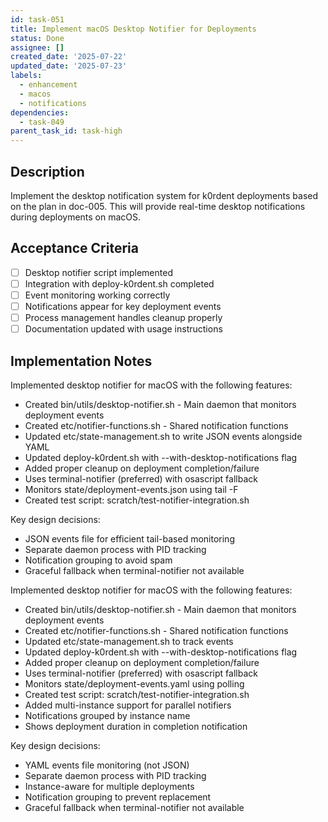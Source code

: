 ```yaml
---
id: task-051
title: Implement macOS Desktop Notifier for Deployments
status: Done
assignee: []
created_date: '2025-07-22'
updated_date: '2025-07-23'
labels:
  - enhancement
  - macos
  - notifications
dependencies:
  - task-049
parent_task_id: task-high
---
```


## Description

Implement the desktop notification system for k0rdent deployments based on the plan in doc-005. This will provide real-time desktop notifications during deployments on macOS.

## Acceptance Criteria

- [ ] Desktop notifier script implemented
- [ ] Integration with deploy-k0rdent.sh completed
- [ ] Event monitoring working correctly
- [ ] Notifications appear for key deployment events
- [ ] Process management handles cleanup properly
- [ ] Documentation updated with usage instructions

## Implementation Notes

Implemented desktop notifier for macOS with the following features:
- Created bin/utils/desktop-notifier.sh - Main daemon that monitors deployment events
- Created etc/notifier-functions.sh - Shared notification functions
- Updated etc/state-management.sh to write JSON events alongside YAML
- Updated deploy-k0rdent.sh with --with-desktop-notifications flag
- Added proper cleanup on deployment completion/failure
- Uses terminal-notifier (preferred) with osascript fallback
- Monitors state/deployment-events.json using tail -F
- Created test script: scratch/test-notifier-integration.sh

Key design decisions:
- JSON events file for efficient tail-based monitoring
- Separate daemon process with PID tracking
- Notification grouping to avoid spam
- Graceful fallback when terminal-notifier not available

Implemented desktop notifier for macOS with the following features:
- Created bin/utils/desktop-notifier.sh - Main daemon that monitors deployment events
- Created etc/notifier-functions.sh - Shared notification functions
- Updated etc/state-management.sh to track events
- Updated deploy-k0rdent.sh with --with-desktop-notifications flag
- Added proper cleanup on deployment completion/failure
- Uses terminal-notifier (preferred) with osascript fallback
- Monitors state/deployment-events.yaml using polling
- Created test script: scratch/test-notifier-integration.sh
- Added multi-instance support for parallel notifiers
- Notifications grouped by instance name
- Shows deployment duration in completion notification

Key design decisions:
- YAML events file monitoring (not JSON)
- Separate daemon process with PID tracking
- Instance-aware for multiple deployments
- Notification grouping to prevent replacement
- Graceful fallback when terminal-notifier not available
